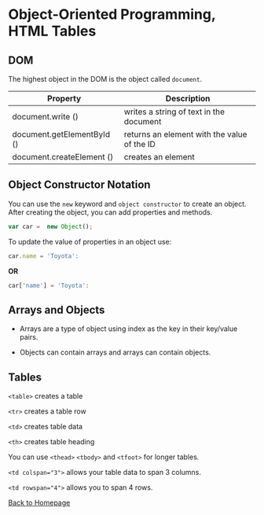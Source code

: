 # Object-Oriented Programming, HTML Tables

## DOM
The highest object in the DOM is the object called `document`. 

| Property | Description |
| ----------- | ----------- |
| document.write () | writes a string of text in the document |
| document.getElementById () | returns an element with the value of the ID |
| document.createElement () | creates an element |

## Object Constructor Notation
You can  use the `new` keyword and `object constructor` to create an object. After creating the object, you can add properties and methods. 

```javascript
var car =  new Object();
```
To update the value  of properties in an object use:

```javascript
car.name = 'Toyota':
````

**OR**

```javascript
car['name'] = 'Toyota':
````

## Arrays and Objects

* Arrays are a type of object using index as the key in their key/value pairs. 

* Objects can contain arrays and arrays can contain objects. 



## Tables

`<table>` creates a table 

`<tr>` creates a table row

`<td>` creates table data

`<th>` creates table heading



You can use `<thead>` `<tbody>` and `<tfoot>` for longer tables. 

`<td colspan="3">` allows your table data to span 3 columns. 

`<td rowspan="4">` allows you to span 4 rows.

[Back to Homepage](README.md)